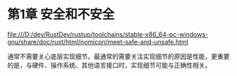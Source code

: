 # 第1章 安全和不安全

[file:///D:/dev/RustDev/rustup/toolchains/stable-x86_64-pc-windows-gnu/share/doc/rust/html/nomicon/meet-safe-and-unsafe.html](file:///D:/dev/RustDev/rustup/toolchains/stable-x86_64-pc-windows-gnu/share/doc/rust/html/nomicon/meet-safe-and-unsafe.html)

通常不需要关心底层实现细节。最通常的需要关注实现细节的原因是性能，更重要的是，与硬件、操作系统、其他语言接口时，实现细节可能与正确性相关。

